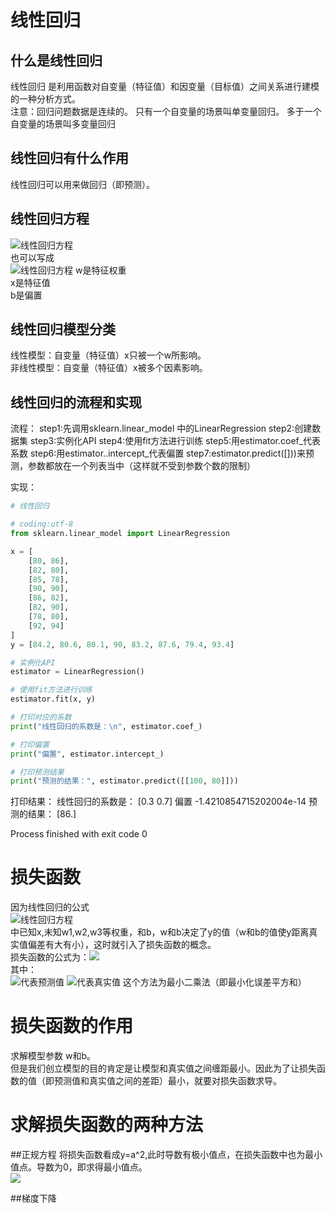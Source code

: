 # 线性回归

## 什么是线性回归
线性回归 是利用函数对自变量（特征值）和因变量（目标值）之间关系进行建模的一种分析方式。  
注意：回归问题数据是连续的。
只有一个自变量的场景叫单变量回归。
多于一个自变量的场景叫多变量回归



## 线性回归有什么作用
线性回归可以用来做回归（即预测）。

## 线性回归方程
<img src="https://github.com/BeGentleman/Machine_Learning/blob/main/img/%E7%BA%BF%E6%80%A7%E5%9B%9E%E5%BD%92%E6%96%B9%E7%A8%8B2.png?raw=true">线性回归方程</img>  
也可以写成  
<img src="https://github.com/BeGentleman/Machine_Learning/blob/main/img/%E7%BA%BF%E6%80%A7%E5%9B%9E%E5%BD%92%E6%96%B9%E7%A8%8B1.png?raw=true">线性回归方程</img>
w是特征权重  
x是特征值  
b是偏置  

## 线性回归模型分类
线性模型：自变量（特征值）x只被一个w所影响。  
非线性模型：自变量（特征值）x被多个因素影响。  

## 线性回归的流程和实现
流程：
step1:先调用sklearn.linear_model 中的LinearRegression
step2:创建数据集
step3:实例化API
step4:使用fit方法进行训练
step5:用estimator.coef_代表系数
step6:用estimator..intercept_代表偏置
step7:estimator.predict([]))来预测，参数都放在一个列表当中（这样就不受到参数个数的限制）

实现：
```python
# 线性回归

# coding:utf-8
from sklearn.linear_model import LinearRegression

x = [
    [80, 86],
    [82, 80],
    [85, 78],
    [90, 90],
    [86, 82],
    [82, 90],
    [78, 80],
    [92, 94]
]
y = [84.2, 80.6, 80.1, 90, 83.2, 87.6, 79.4, 93.4]

# 实例化API
estimator = LinearRegression()

# 使用fit方法进行训练
estimator.fit(x, y)

# 打印对应的系数
print("线性回归的系数是：\n", estimator.coef_)

# 打印偏置
print("偏置", estimator.intercept_)

# 打印预测结果
print("预测的结果：", estimator.predict([[100, 80]]))

```
打印结果：
线性回归的系数是：
 [0.3 0.7]
偏置 -1.4210854715202004e-14
预测的结果： [86.]

Process finished with exit code 0

# 损失函数
因为线性回归的公式  
<img src="https://github.com/BeGentleman/Machine_Learning/blob/main/img/%E7%BA%BF%E6%80%A7%E5%9B%9E%E5%BD%92%E6%96%B9%E7%A8%8B1.png?raw=true">线性回归方程</img>  
中已知x,未知w1,w2,w3等权重，和b，w和b决定了y的值（w和b的值使y距离真实值偏差有大有小），这时就引入了损失函数的概念。  
损失函数的公式为：<img src="https://github.com/BeGentleman/Machine_Learning/blob/main/img/%E6%8D%9F%E5%A4%B1%E5%87%BD%E6%95%B0.png?raw=true"></img>  
其中：  
<img src="https://github.com/BeGentleman/Machine_Learning/blob/main/img/hx.png?raw=true"></img>代表预测值
<img src="https://github.com/BeGentleman/Machine_Learning/blob/main/img/yi.png?raw=true"></img>代表真实值
这个方法为最小二乘法（即最小化误差平方和）

# 损失函数的作用
求解模型参数 w和b。  
但是我们创立模型的目的肯定是让模型和真实值之间缠距最小。因此为了让损失函数的值（即预测值和真实值之间的差距）最小，就要对损失函数求导。  

# 求解损失函数的两种方法
##正规方程
将损失函数看成y=a^2,此时导数有极小值点，在损失函数中也为最小值点。导数为0，即求得最小值点。  
<img src="https://github.com/BeGentleman/Machine_Learning/blob/main/img/%E6%AD%A3%E8%A7%84%E6%96%B9%E7%A8%8B%E6%8E%A8%E5%AF%BC.png?raw=true"></img>

##梯度下降
